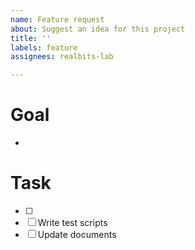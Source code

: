 ```yaml
---
name: Feature request
about: Suggest an idea for this project
title: ''
labels: feature
assignees: realbits-lab

---
```


# Goal

- 

# Task

- [ ] 
- [ ] Write test scripts
- [ ] Update documents

